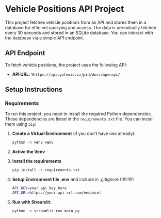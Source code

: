 # Vehicle Positions API Project

This project fetches vehicle positions from an API and stores them in a database for efficient querying and access. The data is periodically fetched every 30 seconds and stored in an SQLite database. You can interact with the database via a simple API endpoint.

## API Endpoint

To fetch vehicle positions, the project uses the following API:

- **API URL**: `Yhttps://api.golemio.cz/pid/docs/openapi/` 

## Setup Instructions

### Requirements

To run this project, you need to install the required Python dependencies. These dependencies are listed in the `requirements.txt` file. You can install them using `pip`:

1. **Create a Virtual Environment** (if you don't have one already):

   ```bash
   python -m venv venv
    ```

2. **Active the Venv**

3. **Install the requirements**
   ```bash
   pip install -r requirements.txt
    ```


4. **Setup Environment file .env** and include in .gitignore (!!!!!!!!!)
    ```bash
    API_KEY=your_api_key_here
    API_URL=https://your-api-url.com/endpoint
    ```
5. **Run with Streamlit**:
   ```bash
   python -m streamlit run main.py

   ```





   
